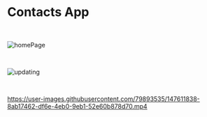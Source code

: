 # Contacts App
<br/>

![homePage](https://user-images.githubusercontent.com/79893535/147611655-0b126bad-e27a-49e1-b38a-1c135e6990c2.png)

<br/>

![updating](https://user-images.githubusercontent.com/79893535/147611705-0245315c-2a49-4901-8bcd-e1d63258831d.png)

<br/>

https://user-images.githubusercontent.com/79893535/147611838-8ab17462-df6e-4eb0-9eb1-52e60b878d70.mp4


